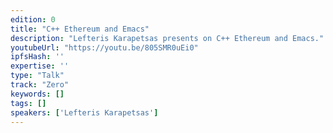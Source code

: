 ```yaml
---
edition: 0
title: "C++ Ethereum and Emacs"
description: "Lefteris Karapetsas presents on C++ Ethereum and Emacs."
youtubeUrl: "https://youtu.be/805SMR0uEi0"
ipfsHash: ''
expertise: ''
type: "Talk"
track: "Zero"
keywords: []
tags: []
speakers: ['Lefteris Karapetsas']
---
```

